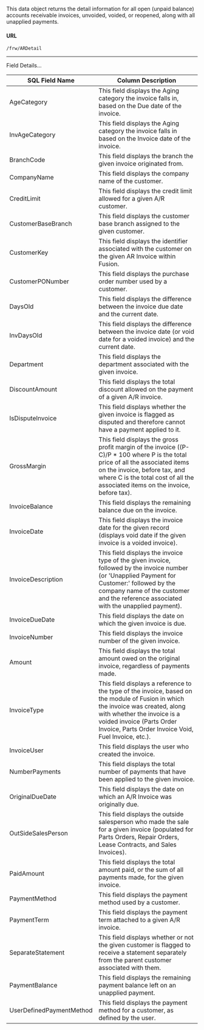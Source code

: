 This data object returns the detail information for all open (unpaid balance) accounts receivable invoices, unvoided, voided, or reopened, along with all unapplied payments.

 
#### URL 
```
/frw/ARDetail
``` 

<hr>
Field Details...

| **SQL Field Name**       | **Column Description**                                                                                                                                                                                                                               |
|---|---|
| AgeCategory              | This field displays the Aging category the invoice falls in, based on the Due date of the invoice.                                                                                                                                                   |
| InvAgeCategory           | This field displays the Aging category the invoice falls in based on the Invoice date of the invoice.                                                                                                                                                |
| BranchCode               | This field displays the branch the given invoice originated from.                                                                                                                                                                                    |
| CompanyName              | This field displays the company name of the customer.                                                                                                                                                                                                |
| CreditLimit              | This field displays the credit limit allowed for a given A/R customer.                                                                                                                                                                               |
| CustomerBaseBranch       | This field displays the customer base branch assigned to the given customer.                                                                                                                                                                         |
| CustomerKey              | This field displays the identifier associated with the customer on the given AR Invoice within Fusion.                                                                                                                                               |
| CustomerPONumber         | This field displays the purchase order number used by a customer.                                                                                                                                                                                    |
| DaysOld                  | This field displays the difference between the invoice due date and the current date.                                                                                                                                                                |
| InvDaysOld               | This field displays the difference between the invoice date (or void date for a voided invoice) and the current date.                                                                                                                                |
| Department               | This field displays the department associated with the given invoice.                                                                                                                                                                                |
| DiscountAmount           | This field displays the total discount allowed on the payment of a given A/R invoice.                                                                                                                                                                |
| IsDisputeInvoice         | This field displays whether the given invoice is flagged as disputed and therefore cannot have a payment applied to it.                                                                                                                              |
| GrossMargin              | This field displays the gross profit margin of the invoice ((P-C)/P \* 100 where P is the total price of all the associated items on the invoice, before tax, and where C is the total cost of all the associated items on the invoice, before tax). |
| InvoiceBalance           | This field displays the remaining balance due on the invoice.                                                                                                                                                                                        |
| InvoiceDate              | This field displays the invoice date for the given record (displays void date if the given invoice is a voided invoice).                                                                                                                             |
| InvoiceDescription       | This field displays the invoice type of the given invoice, followed by the invoice number (or 'Unapplied Payment for Customer:' followed by the company name of the customer and the reference associated with the unapplied payment).               |
| InvoiceDueDate           | This field displays the date on which the given invoice is due.                                                                                                                                                                                      |
| InvoiceNumber            | This field displays the invoice number of the given invoice.                                                                                                                                                                                         |
| Amount                   | This field displays the total amount owed on the original invoice, regardless of payments made.                                                                                                                                                      |
| InvoiceType              | This field displays a reference to the type of the invoice, based on the module of Fusion in which the invoice was created, along with whether the invoice is a voided invoice (Parts Order Invoice, Parts Order Invoice Void, Fuel Invoice, etc.).  |
| InvoiceUser              | This field displays the user who created the invoice.                                                                                                                                                                                                |
| NumberPayments           | This field displays the total number of payments that have been applied to the given invoice.                                                                                                                                                        |
| OriginalDueDate          | This field displays the date on which an A/R Invoice was originally due.                                                                                                                                                                             |
| OutSideSalesPerson       | This field displays the outside salesperson who made the sale for a given invoice (populated for Parts Orders, Repair Orders, Lease Contracts, and Sales Invoices).                                                                                  |
| PaidAmount               | This field displays the total amount paid, or the sum of all payments made, for the given invoice.                                                                                                                                                   |
| PaymentMethod            | This field displays the payment method used by a customer.                                                                                                                                                                                           |
| PaymentTerm              | This field displays the payment term attached to a given A/R invoice.                                                                                                                                                                                |
| SeparateStatement        | This field displays whether or not the given customer is flagged to receive a statement separately from the parent customer associated with them.                                                                                                    |
| PaymentBalance           | This field displays the remaining payment balance left on an unapplied payment.                                                                                                                                                                      |
| UserDefinedPaymentMethod | This field displays the payment method for a customer, as defined by the user.                                                                                                                                                                       |
